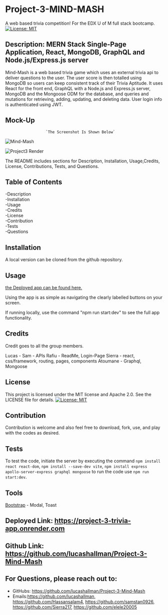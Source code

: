 # Project-3-MIND-MASH
A web based trivia competition!
For the EDX U of M full stack bootcamp.
[![License: MIT](https://img.shields.io/badge/License-MIT-yellow.svg)](https://opensource.org/licenses/MIT) 

## Description: MERN Stack Single-Page Application, React, MongoDB, GraphQL and Node.js/Express.js server

Mind-Mash is a web based trivia game which uses an external trivia api to deliver questions to the user. The user score is then totalled using MongoDB so users can keep consistent track of their Trivia Aptitude. It uses React for the front end, GraphQL with a Node.js and Express.js server, MongoDB and the Mongoose ODM for the database, and queries and mutations for retrieving, adding, updating, and deleting data. User login info is authenticated using JWT. 


## Mock-Up 


                      `The Screenshot Is Shown Below`
                      
                    

                                 
![Mind-Mash](https://github.com/user-attachments/assets/1ec5834a-87b5-42ef-9ca7-902a22b2c709)

![Project3 Render](https://github.com/user-attachments/assets/01560c71-6f67-4dd1-92cf-8f68c188b643)








The README includes sections for Description, Installation, Usage,Credits, License, Contributions, Tests, and Questions.   


## Table of Contents

-Description     
-Installation      
-Usage     
-Credits    
-License         
-Contribution       
-Tests         
-Questions

## Installation

A local version can be cloned from the github repository.
 
## Usage

[the Deployed app can be found here.](https://project-3-trivia-app.onrender.com)

Using the app is as simple as navigating the clearly labelled buttons on your screen.

If running locally, use the command "npm run start:dev" to see the full app functionality.

## Credits
Credit goes to all the group members. 

Lucas - 
Sam  - APIs
Rafiu   - ReadMe, Login-Page
Sierra - react, css/framework, routing, pages, components
Atoumane - Graphql, Mongoose

## License
This project is licensed under the MIT license and Apache 2.0. See the LICENSE file for details.
[![License: MIT](https://img.shields.io/badge/License-MIT-yellow.svg)](https://opensource.org/licenses/MIT) 


## Contribution
Contribution is welcome and also feel free to download, fork, use, and play with the codes as desired.

## Tests
To test the code, initiate the server by executing the command `npm install react react-dom`, `npm install --save-dev vite`, `npm install express apollo-server-express graphql mongoose` to run the code use `npm run start:dev`.

## Tools 

[Bootstrap](https://getbootstrap.com/) - Modal, Toast

## Deployed Link: https://project-3-trivia-app.onrender.com
## Github Link: https://github.com/lucashallman/Project-3-Mind-Mash


## For Questions, please reach out to:
 
- GitHubs: https://github.com/lucashallman/Project-3-Mind-Mash
- Emails:https://github.com/lucashallman,   https://github.com/Hassansalam4,   https://github.com/samstan0926,    https://github.com/Sierra217,   https://github.com/elele20005
